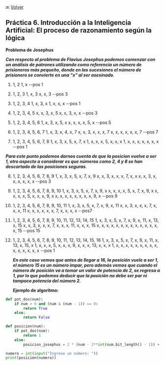 🔙 [Volver](README.MD)

## Práctica 6. Introducción a la Inteligencia Artificial: El proceso de razonamiento según la lógica

**Problema de Josephus**

***Con respecto al problema de Flavius Josephus podemos comenzar con un análisis de patrones utilizando como referencia un número de prisioneros más pequeño, donde en las sucesiones el número de prisionero se convierte en una "x" al ser asesinado.***

1.  1, 2
    1, x --pos 1

2.  1, 2, 3
    1, x, 3
    x, x, 3 --pos 3

3.  1, 2, 3, 4
    1, x, 3, x
    1, x, x, x --pos 1

4.  1, 2, 3, 4, 5
    x, x, 3, x, 5
    x, x, 3, x, x  --pos 3

5.  1, 2, 3, 4, 5, 6
    1, x, 3, x, 5, x
    x, x, x, x, 5, x --pos 5

6.  1, 2, 3, 4, 5, 6, 7
    1, x, 3, x, 4, x, 7
    x, x, 3, x, x, x, 7
    x, x, x, x, x, x, 7 --pos 7

7.  1, 2, 3, 4, 5, 6, 7, 8
    1, x, 3, x, 5, x, 7, x
    1, x, x, x, 5, x, x, x
    1, x, x, x, x, x, x, x --pos 1 

***Para este punto podemos darnos cuenta de que la posicion vuelve a ser 1, otro aspecto a considerar es que números como 2, 4 y 8 se han descartado de las posiciones seguras.*** 

8.  1, 2, 3, 4, 5, 6, 7, 8, 9
    1, x, 3, x, 5, x, 7, x, 9
    x, x, 3, x, x, x, 7, x, x
    x, x, 3, x, x, x, x, x, x --pos 3 

9.  1, 2, 3, 4, 5, 6, 7, 8, 9, 10 
    1, x, 3, x, 5, x, 7, x, 9, x 
    x, x, x, x, 5, x, 7, x, 9, x
    x, x, x, x, 5, x, x, x, 9, x
    x, x, x, x, x, x, x, x, 9, x --pos 9

10. 1, 2, 3, 4, 5, 6, 7, 8, 9, 10, 11
    1, x, 3, x, 5, x, 7, x, 9, x, 11
    x, x, 3, x, x, x, 7, x, x, x, 11
    x, x, x, x, x, x, 7, x, x, x, x --pos7 

11. 1, 2, 3, 4, 5, 6, 7, 8, 9, 10, 11, 12, 13, 14, 15 
    1, x, 3, x, 5, x, 7, x, 9, x, 11, x, 13, x, 15 
    x, x, 3, x, x, x, 7, x, x, x, 11, x, x, x, 15
    x, x, x, x, x, x, x, x, x, x, x, x, x, x, 15  --pos 15

12. 1, 2, 3, 4, 5, 6, 7, 8, 9, 10, 11, 12, 13, 14, 15, 16 
    1, x, 3, x, 5, x, 7, x, 9, x, 11, x, 13, x, 15, x
    1, x, x, x, 5, x, x, x, 9, x, x, x, 13, x, x, x
    1, x, x, x, x, x, x, x, x, x, x, x, x, x, x, x --pos 1 

    ***En este caso vemos que antes de llegar a 16, la posición vuele a ser 1, el número 15 es un número impar, pero además vemos que cuando el número de posición va a tomar un valor de potencia de 2, se regresa a 1, por lo que podemos deducir que la posición no debe ser par ni tampoco potencia del número 2.***

    **Ejemplo de algoritmo:**

```python
def pot_dos(num):
    if num > 0 and (num & (num - 1)) == 0:
        return True
    else:
        return False

def posicion(num):
    if pot_dos(num):
        return 1
    else:
        posicion_josephus = 2 * (num - 2**int(num.bit_length() - 1)) + 1

numero = int(input("Ingrese un número: "))
print(posicion(numero))
```






